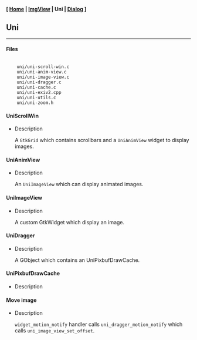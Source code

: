 <link href="../style.css" rel="stylesheet"></link>

**[ [Home](../index.html) | [ImgView](05-imgview.html) | Uni | [Dialog](15-dialog.html) ]**

## Uni

---

#### Files

```

    uni/uni-scroll-win.c
    uni/uni-anim-view.c
    uni/uni-image-view.c
    uni/uni-dragger.c
    uni/uni-cache.c
    uni/uni-exiv2.cpp
    uni/uni-utils.c
    uni/uni-zoom.h

```


#### UniScrollWin

* Description
    
    A `GtkGrid` which contains scrollbars and a `UniAnimView` widget to display
    images.


#### UniAnimView

* Description
    
    An `UniImageView` which can display animated images.


#### UniImageView

* Description
    
    A custom GtkWidget which display an image.
    

#### UniDragger

* Description
    
    A GObject which contains an UniPixbufDrawCache.


#### UniPixbufDrawCache

* Description
    
    


#### Move image

* Description
    
    `widget_motion_notify` handler calls `uni_dragger_motion_notify` which
    calls `uni_image_view_set_offset`.


<br>



